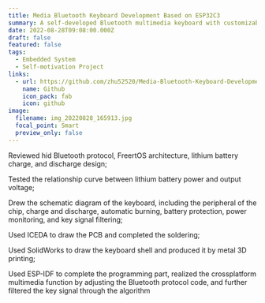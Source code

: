 ```yaml
---
title: Media Bluetooth Keyboard Development Based on ESP32C3
summary: A self-developed Bluetooth multimedia keyboard with customizable features such as volume adjustment, previous song and next song.
date: 2022-08-28T09:08:00.000Z
draft: false
featured: false
tags:
  - Embedded System
  - Self-motivation Project
links:
  - url: https://github.com/zhu52520/Media-Bluetooth-Keyboard-Development-Based-on-ESP32C3
    name: Github
    icon_pack: fab
    icon: github
image:
  filename: img_20220828_165913.jpg
  focal_point: Smart
  preview_only: false
---
```

Reviewed hid Bluetooth protocol, FreertOS architecture, lithium battery charge, and discharge design;

Tested the relationship curve between lithium battery power and output voltage;

Drew the schematic diagram of the keyboard, including the peripheral of the chip, charge and discharge, automatic burning, battery protection, power monitoring, and key signal filtering;

Used ICEDA to draw the PCB and completed the soldering;

Used SolidWorks to draw the keyboard shell and produced it by metal 3D printing;

Used ESP-IDF to complete the programming part, realized the crossplatform multimedia function by adjusting the Bluetooth protocol code, and further filtered the key signal through the algorithm
